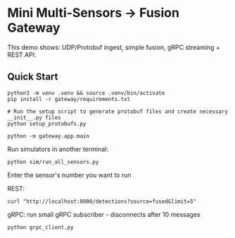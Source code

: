# Mini Multi-Sensors -> Fusion Gateway

This demo shows: UDP/Protobuf ingest, simple fusion, gRPC streaming + REST API.

## Quick Start

```
python3 -m venv .venv && source .venv/bin/activate
pip install -r gateway/requirements.txt

# Run the setup script to generate protobuf files and create necessary __init__.py files
python setup_protobufs.py

python -m gateway.app.main
```

Run simulators in another terminal:
```
python sim/run_all_sensors.py
```

Enter the sensor's number you want to run

REST:
```
curl "http://localhost:8000/detections?source=fused&limit=5"
```

gRPC:
run small gRPC subscriber - disconnects after 10 messages
```
python grpc_client.py
```
